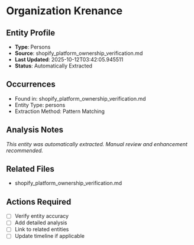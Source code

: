 # Organization Krenance

## Entity Profile
- **Type**: Persons
- **Source**: shopify_platform_ownership_verification.md
- **Last Updated**: 2025-10-12T03:42:05.945511
- **Status**: Automatically Extracted

## Occurrences
- Found in: shopify_platform_ownership_verification.md
- Entity Type: persons
- Extraction Method: Pattern Matching

## Analysis Notes
*This entity was automatically extracted. Manual review and enhancement recommended.*

## Related Files
- shopify_platform_ownership_verification.md

## Actions Required
- [ ] Verify entity accuracy
- [ ] Add detailed analysis
- [ ] Link to related entities
- [ ] Update timeline if applicable
